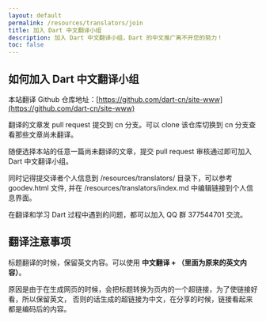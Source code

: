 ```yaml
---
layout: default
permalink: /resources/translators/join
title: 加入 Dart 中文翻译小组
description: 加入 Dart 中文翻译小组，Dart 的中文推广离不开您的努力！
toc: false
---
```


## 如何加入 Dart 中文翻译小组

 本站翻译 Github 仓库地址：[https://github.com/dart-cn/site-www](https://github.com/dart-cn/site-www)
 
 翻译的文章发 pull request 提交到 cn 分支。可以 clone 该仓库切换到 cn 分支查看那些文章尚未翻译。
 
 随便选择本站的任意一篇尚未翻译的文章，提交 pull request 审核通过即可加入 Dart 中文翻译小组。
 
 同时记得提交译者个人信息到 /resources/translators/ 目录下，可以参考 goodev.html 文件, 并在 /resources/translators/index.md
  中编辑链接到个人信息界面。
  
  在翻译和学习 Dart 过程中遇到的问题，都可以加入 QQ 群 377544701 交流。

## 翻译注意事项
 标题翻译的时候，保留英文内容。可以使用 **中文翻译 + （里面为原来的英文内容）**。
 
 原因是由于在生成网页的时候，会把标题转换为页内的一个超链接，为了使链接好看，所以保留英文，
 否则的话生成的超链接为中文，在分享的时候，链接看起来都是编码后的内容。
